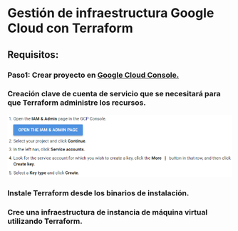 # Gestión de infraestructura Google Cloud con Terraform
## Requisitos:

### Paso1: Crear proyecto en [Google Cloud Console.](https://cloud.google.com)

### Creación clave de cuenta de servicio que se necesitará para que Terraform administre los recursos.
![GCP](/images/gcpserviceaccount.png)

### Instale Terraform desde los binarios de instalación.

### Cree una infraestructura de instancia de máquina virtual utilizando Terraform.
